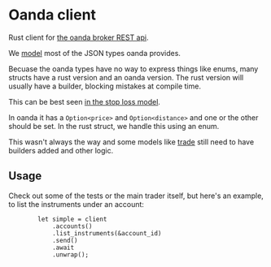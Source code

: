 # Oanda client

Rust client for [the oanda broker REST api](https://developer.oanda.com/rest-live-v20/development-guide/).

We [model](https://github.com/matiu2/trading_robot/blob/main/oanda/src/model.rs) most of the JSON types oanda provides.

Becuase the oanda types have no way to express things like enums, many structs have a rust version and an oanda version. The rust version will usually have a builder, blocking mistakes at compile time.

This can be best seen [in the stop loss model](https://github.com/matiu2/trading_robot/blob/main/oanda/src/model/transaction/stop_loss.rs).

In oanda it has a `Option<price>` and `Option<distance>` and one or the other should be set. In the rust struct, we handle this using an enum.

This wasn't always the way and some models like [trade](https://github.com/matiu2/trading_robot/blob/main/oanda/src/model/trade.rs) still need to have builders added and other logic.

## Usage

Check out some of the tests or the main trader itself, but here's an example, to list the instruments under an account:

```
        let simple = client
            .accounts()
            .list_instruments(&account_id)
            .send()
            .await
            .unwrap();
```

